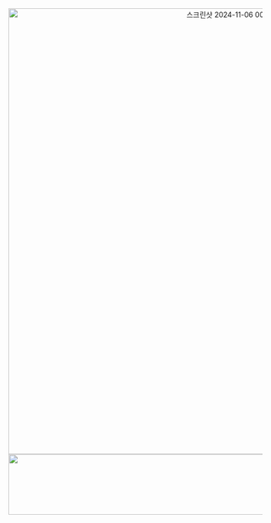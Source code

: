 <div align="center">
  <img width="884" alt="스크린샷 2024-11-06 00 00 10" src="https://github.com/user-attachments/assets/226c937b-4c4e-4a4f-8953-f27e6b9e668e">
</div>

<a href="https://github.com/devxb/gitanimals">
  <img
    src="https://render.gitanimals.org/lines/soohyun-bae?pet-id=646348099188673740"
    width="600"
    height="120"
  />
</a>
  
<!--
**soohyun-bae/soohyun-bae** is a ✨ _special_ ✨ repository because its `README.md` (this file) appears on your GitHub profile.

Here are some ideas to get you started:

- 🔭 I’m currently working on ...
- 🌱 I’m currently learning ...
- 👯 I’m looking to collaborate on ...
- 🤔 I’m looking for help with ...
- 💬 Ask me about ...
- 📫 How to reach me: ...
- 😄 Pronouns: ...
- ⚡ Fun fact: ...
-->
